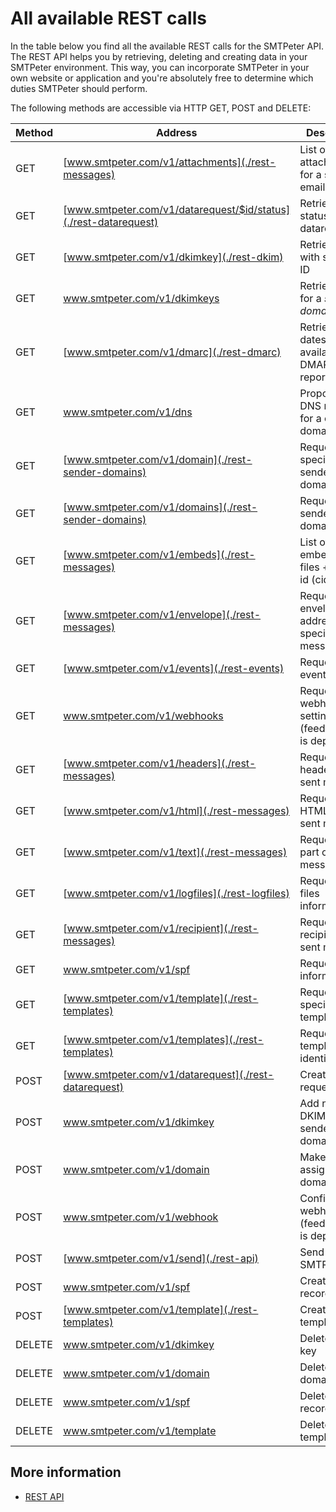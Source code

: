 # All available REST calls

In the table below you find all the available REST calls for the SMTPeter API.
The REST API helps you by retrieving, deleting and creating data in your
SMTPeter environment. This way, you can incorporate SMTPeter in your own
website or application and you're absolutely free to determine which duties 
SMTPeter should perform.

The following methods are accessible via HTTP GET, POST and DELETE:

| Method         | Address                                                          | Description                                            |
|----------------|------------------------------------------------------------------|--------------------------------------------------------|
| GET            | [www.smtpeter.com/v1/attachments](./rest-messages)               | List of all attachments for a specific email           |
| GET            | [www.smtpeter.com/v1/datarequest/$id/status](./rest-datarequest) | Retrieve the status of a datarequest |
| GET            | [www.smtpeter.com/v1/dkimkey](./rest-dkim)                       | Retrieve DKIM with specific ID                         |
| GET            | www.smtpeter.com/v1/dkimkeys                                     | Retrieve DKIM for a *sender domain*                    |
| GET            | [www.smtpeter.com/v1/dmarc](./rest-dmarc)                        | Retrieve all dates with available DMARC reports        |
| GET            | www.smtpeter.com/v1/dns                                          | Proposed DNS record for a certain domain               |
| GET            | [www.smtpeter.com/v1/domain](./rest-sender-domains)              | Request specific sender domain                         |
| GET            | [www.smtpeter.com/v1/domains](./rest-sender-domains)             | Request all sender sender domain                       |
| GET            | [www.smtpeter.com/v1/embeds](./rest-messages)                    | List of all embedded files + content id (cid)          |
| GET            | [www.smtpeter.com/v1/envelope](./rest-messages)                  | Request used envelope address for specific message id  |
| GET            | [www.smtpeter.com/v1/events](./rest-events)                      | Request events                                         |
| GET            | www.smtpeter.com/v1/webhooks                                     | Request webhook settings (feedbackloop is deprecated)  |
| GET            | [www.smtpeter.com/v1/headers](./rest-messages)                   | Request headers of sent message                        |
| GET            | [www.smtpeter.com/v1/html](./rest-messages)                      | Request HTML part of sent message                      |
| GET            | [www.smtpeter.com/v1/text](./rest-messages)                      | Request text part of sent message                      |
| GET            | [www.smtpeter.com/v1/logfiles](./rest-logfiles)                  | Request log files information                          |
| GET            | [www.smtpeter.com/v1/recipient](./rest-messages)                 | Request recipient of sent message                      |
| GET            | www.smtpeter.com/v1/spf                                          | Request SPF information                                |
| GET            | [www.smtpeter.com/v1/template](./rest-templates)                 | Request specific template                              |
| GET            | [www.smtpeter.com/v1/templates](./rest-templates)                | Request all template identifiers                       |
| POST           | [www.smtpeter.com/v1/datarequest](./rest-datarequest)            | Create a data request                                  |
| POST           | www.smtpeter.com/v1/dkimkey                                      | Add new DKIM to sender domain                          |
| POST           | www.smtpeter.com/v1/domain                                       | Make or assign a new domain                            |
| POST           | www.smtpeter.com/v1/webhook                                      | Configure a webhook (feedbackloop is deprecated)       |
| POST           | [www.smtpeter.com/v1/send](./rest-api)                           | Send data to SMTPeter                                  |
| POST           | www.smtpeter.com/v1/spf                                          | Create a SPF record                                    |
| POST           | [www.smtpeter.com/v1/template](./rest-templates)                 | Create a templates                                     |
| DELETE         | www.smtpeter.com/v1/dkimkey                                      | Delete a DKIM key                                      |
| DELETE         | www.smtpeter.com/v1/domain                                       | Delete a domain                                        |
| DELETE         | www.smtpeter.com/v1/spf                                          | Delete a SPF record                                    |
| DELETE         | www.smtpeter.com/v1/template                                     | Delete a template                                      |

## More information

* [REST API](./rest-api)
